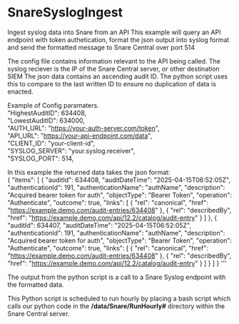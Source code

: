 # SnareSyslogIngest
Ingest syslog data into Snare from an API
This example will query an API endpoint with token authetication, format the json output into syslog format and send the formatted message to Snare Central over port 514 

The config file contains information relevant to the API being called.  The syslog reciever is the IP of the Snare Central server, or other destination SIEM
The json data contains an ascending audit ID.  The python script uses this to compare to the last written ID to ensure no duplication of data is enacted.

 Example of Config paramaters.  
      "HighestAuditID": 634408,  
      "LowestAuditID": 634000,  
      "AUTH_URL": "https://your-auth-server.com/token",  
      "API_URL": "https://your-api-endpoint.com/data",  
      "CLIENT_ID": "your-client-id",  
      "SYSLOG_SERVER": "your.syslog.receiver",  
      "SYSLOG_PORT": 514,  

In this example the returned data takes the json format:  
{
    "items": [
        {
            "auditId": 634408,
            "auditDateTime": "2025-04-15T06:52:05Z",
            "authenticationId": 191,
            "authenticationName": "authName",
            "description": "Acquired bearer token for auth",
            "objectType": "Bearer Token",
            "operation": "Authenticate",
            "outcome": true,
            "links": [
                {
                    "rel": "canonical",
                    "href": "https://example.demo.com/audit-entries/634408"
                },
                {
                    "rel": "describedBy",
                    "href": "https://example.demo.com/api/12.2/catalog/audit-entry"
                }
            ]
        },
         {
            "auditId": 634407,
            "auditDateTime": "2025-04-15T06:52:05Z",
            "authenticationId": 191,
            "authenticationName": "authName",
            "description": "Acquired bearer token for auth",
            "objectType": "Bearer Token",
            "operation": "Authenticate",
            "outcome": true,
            "links": [
                {
                    "rel": "canonical",
                    "href": "https://example.demo.com/audit-entries/634408"
                },
                {
                    "rel": "describedBy",
                    "href": "https://example.demo.com/api/12.2/catalog/audit-entry"
                }
            ]
        }
    ]
}
'''


The output from the python script is a call to a Snare Syslog endpoint with the formatted data.

This Python script is scheduled to run hourly by placing a bash script which calls our python code in the **/data/Snare/RunHourly#** directory within the Snare Central server.
